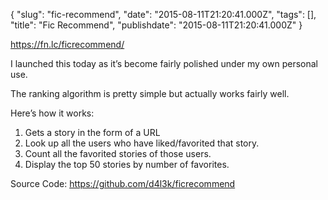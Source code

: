 {
    "slug": "fic-recommend",
    "date": "2015-08-11T21:20:41.000Z",
    "tags": [],
    "title": "Fic Recommend",
    "publishdate": "2015-08-11T21:20:41.000Z"
}


<https://fn.lc/ficrecommend/>

I launched this today as it’s become fairly polished under my own
personal use.

The ranking algorithm is pretty simple but actually works fairly well.

Here’s how it works:

1. Gets a story in the form of a URL
2. Look up all the users who have liked/favorited that story.
3. Count all the favorited stories of those users.
4. Display the top 50 stories by number of favorites.


Source Code: <https://github.com/d4l3k/ficrecommend>

